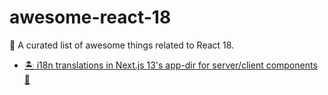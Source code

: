 # awesome-react-18
🧾 A curated list of awesome things related to React 18.

- [🏝️ i18n translations in Next.js 13's app-dir for server/client components 🌊](https://dev.to/aralroca/i18n-translations-in-nextjs-13s-app-dir-for-serverclient-components-4ek8)
